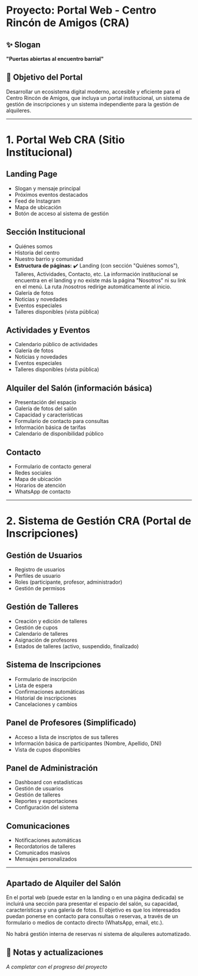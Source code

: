 # Proyecto: Portal Web - Centro Rincón de Amigos (CRA)

## ✨ Slogan
**"Puertas abiertas al encuentro barrial"**

## 🧭 Objetivo del Portal
Desarrollar un ecosistema digital moderno, accesible y eficiente para el Centro Rincón de Amigos, que incluya un portal institucional, un sistema de gestión de inscripciones y un sistema independiente para la gestión de alquileres.

---

# 1. Portal Web CRA (Sitio Institucional)

## Landing Page
- Slogan y mensaje principal
- Próximos eventos destacados
- Feed de Instagram
- Mapa de ubicación
- Botón de acceso al sistema de gestión

## Sección Institucional
- Quiénes somos
- Historia del centro
- Nuestro barrio y comunidad
- **Estructura de páginas:** ✔️ Landing (con sección "Quiénes somos"), Talleres, Actividades, Contacto, etc. La información institucional se encuentra en el landing y no existe más la página "Nosotros" ni su link en el menú. La ruta /nosotros redirige automáticamente al inicio.
- Galería de fotos
- Noticias y novedades
- Eventos especiales
- Talleres disponibles (vista pública)

## Actividades y Eventos
- Calendario público de actividades
- Galería de fotos
- Noticias y novedades
- Eventos especiales
- Talleres disponibles (vista pública)

## Alquiler del Salón (información básica)
- Presentación del espacio
- Galería de fotos del salón
- Capacidad y características
- Formulario de contacto para consultas
- Información básica de tarifas
- Calendario de disponibilidad público

## Contacto
- Formulario de contacto general
- Redes sociales
- Mapa de ubicación
- Horarios de atención
- WhatsApp de contacto

---

# 2. Sistema de Gestión CRA (Portal de Inscripciones)

## Gestión de Usuarios
- Registro de usuarios
- Perfiles de usuario
- Roles (participante, profesor, administrador)
- Gestión de permisos

## Gestión de Talleres
- Creación y edición de talleres
- Gestión de cupos
- Calendario de talleres
- Asignación de profesores
- Estados de talleres (activo, suspendido, finalizado)

## Sistema de Inscripciones
- Formulario de inscripción
- Lista de espera
- Confirmaciones automáticas
- Historial de inscripciones
- Cancelaciones y cambios

## Panel de Profesores (Simplificado)
- Acceso a lista de inscriptos de sus talleres
- Información básica de participantes (Nombre, Apellido, DNI)
- Vista de cupos disponibles

## Panel de Administración
- Dashboard con estadísticas
- Gestión de usuarios
- Gestión de talleres
- Reportes y exportaciones
- Configuración del sistema

## Comunicaciones
- Notificaciones automáticas
- Recordatorios de talleres
- Comunicados masivos
- Mensajes personalizados

---

## Apartado de Alquiler del Salón

En el portal web (puede estar en la landing o en una página dedicada) se incluirá una sección para presentar el espacio del salón, su capacidad, características y una galería de fotos. El objetivo es que los interesados puedan ponerse en contacto para consultas o reservas, a través de un formulario o medios de contacto directo (WhatsApp, email, etc.).

No habrá gestión interna de reservas ni sistema de alquileres automatizado.

## 📝 Notas y actualizaciones
*A completar con el progreso del proyecto*